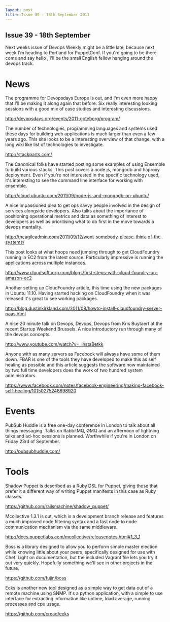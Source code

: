 ```yaml
--- 
layout: post
title: Issue 39 - 18th September 2011
---
```


## Issue 39 - 18th September

Next weeks issue of Devops Weekly might be a little late, because next
week I'm heading to Portland for PuppetConf. If you're going to be there
come and say hello , I'll be the small English fellow hanging around the
devops track.


News
====

The programme for Devopsdays Europe is out, and I'm even more happy that
I'll be making it along again that before. Six really interesting
looking sessions with a good mix of case studies and interesting
discussions.

http://devopsdays.org/events/2011-goteborg/program/


The number of technologies, programming languages and systems used these
days for building web applications is much larger than even a few years
ago. This site looks to be a interesting overview of that change, with a
long wiki like list of technologies to investigate.

http://stackparts.com/


The Canonical folks have started posting some examples of using Ensemble
to build various stacks. This post covers a node.js, mongodb and haproxy
deployment. Even if you're not interested in the specific technology
used, it's interesting to see the command line interface for working
with ensemble.

http://cloud.ubuntu.com/2011/09/node-js-and-mongodb-on-ubuntu/


A nice impassioned plea to get ops savvy people involved in the design
of services alongside developers. Also talks about the importance of
positioning operational metrics and data as something of interest to
developers as well as prioritising what to do first in the move towards
a devops mentality.

http://theagileadmin.com/2011/09/12/wont-somebody-please-think-of-the-systems/


This post looks at what hoops need jumping through to get CloudFoundry
running in EC2 from the latest source. Particularly impressive is
running the applications across multiple instances.

http://www.cloudsoftcorp.com/blogs/first-steps-with-cloud-foundry-on-amazon-ec2


Another setting up CloudFoundry article, this time using the new
packages in Ubuntu 11.10. Having started hacking on CloudFoundry when it
was released it's great to see working packages.

http://blog.dustinkirkland.com/2011/08/howto-install-cloudfoundry-server-paas.html


A nice 20 minute talk on Devops, Devops, Devops from Kris Buytaert at
the recent Startup Weekend Brussels. A nice introductory run through
many of the devops concepts.

http://www.youtube.com/watch?v=_IhstaBetkk


Anyone with as many servers as Facebook will always have some of them
down. FBAR is one of the tools they have developed to make this as self
healing as possible and this article suggests the software now
maintained by two full time developers does the work of two hundred
system administrators.

https://www.facebook.com/notes/facebook-engineering/making-facebook-self-healing/10150275248698920


Events
======

PubSub Huddle is a free one-day conference in London to talk about all
things messaging. Talks on RabbitMQ,  ØMQ and an afternoon of lightning
talks and ad-hoc sessions is planned. Worthwhile if you're in London on
Friday 23rd of September.

http://pubsubhuddle.com/


Tools
=====

Shadow Puppet is described as a Ruby DSL for Puppet, giving those that
prefer it a different way of writing Puppet manifests in this case as
Ruby classes.

https://github.com/railsmachine/shadow_puppet/


Mcollective 1.3.1 is out, which is a development branch release and
features a much improved node filtering syntax and a fast node to node
communication mechanism via the same middleware.

http://docs.puppetlabs.com/mcollective/releasenotes.html#1_3_1


Boss is a library designed to allow you to perform simple master
election while knowing little about your peers, specifically designed
for use with Chef. Light on documentation, but the included Vagrant file
lets you try it out very quickly. Hopefully something we'll see in other
projects in the future.

https://github.com/fujin/boss


Ecks is another new tool designed as a simple way to get data out of a
remote machine using SNMP. It's a python application, with a simple to
use interface for extracting information like uptime, load average,
running processes and cpu usage.

https://github.com/cread/ecks
